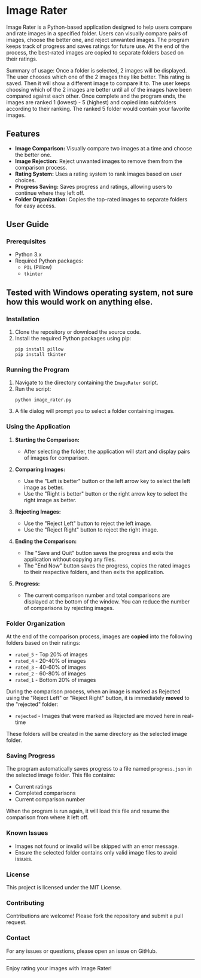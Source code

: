 # Image Rater

Image Rater is a Python-based application designed to help users compare and rate images in a specified folder. Users can visually compare pairs of images, choose the better one, and reject unwanted images. The program keeps track of progress and saves ratings for future use. At the end of the process, the best-rated images are copied to separate folders based on their ratings.

Summary of usage:  Once a folder is selected, 2 images will be displayed.  The user chooses which one of the 2 images they like better.  This rating is saved. Then it will show a different image to compare it to.  The user keeps choosing which of the 2 images are better until all of the images have been compared against each other.  Once complete and the program ends, the images are ranked 1 (lowest) - 5 (highest) and copied into subfolders according to their ranking. The ranked 5 folder would contain your favorite images.

## Features

- **Image Comparison:** Visually compare two images at a time and choose the better one.
- **Image Rejection:** Reject unwanted images to remove them from the comparison process.
- **Rating System:** Uses a rating system to rank images based on user choices.
- **Progress Saving:** Saves progress and ratings, allowing users to continue where they left off.
- **Folder Organization:** Copies the top-rated images to separate folders for easy access.

## User Guide

### Prerequisites

- Python 3.x
- Required Python packages:
  - `PIL` (Pillow)
  - `tkinter`

## Tested with Windows operating system, not sure how this would work on anything else.

### Installation

1. Clone the repository or download the source code.
2. Install the required Python packages using pip:
    ```
    pip install pillow
    pip install tkinter
    ```

### Running the Program

1. Navigate to the directory containing the `ImageRater` script.
2. Run the script:
    ```
    python image_rater.py
    ```
3. A file dialog will prompt you to select a folder containing images.

### Using the Application

1. **Starting the Comparison:**
   - After selecting the folder, the application will start and display pairs of images for comparison.

2. **Comparing Images:**
   - Use the "Left is better" button or the left arrow key to select the left image as better.
   - Use the "Right is better" button or the right arrow key to select the right image as better.

3. **Rejecting Images:**
   - Use the "Reject Left" button to reject the left image.
   - Use the "Reject Right" button to reject the right image.

4. **Ending the Comparison:**
    - The "Save and Quit" button saves the progress and exits the application without copying any files.
    - The "End Now" button saves the progress, copies the rated images to their respective folders, and then exits the application.

5. **Progress:**
   - The current comparison number and total comparisons are displayed at the bottom of the window.  You can reduce the number of comparisons by rejecting images.

### Folder Organization

At the end of the comparison process, images are **copied** into the following folders based on their ratings:

- `rated_5` - Top 20% of images
- `rated_4` - 20-40% of images
- `rated_3` - 40-60% of images
- `rated_2` - 60-80% of images
- `rated_1` - Bottom 20% of images

During the comparison process, when an image is marked as Rejected using the "Reject Left" or "Reject Right" button, it is immediately **moved** to the "rejected" folder:
- `rejected` - Images that were marked as Rejected are moved here in real-time


These folders will be created in the same directory as the selected image folder.

### Saving Progress

The program automatically saves progress to a file named `progress.json` in the selected image folder. This file contains:

- Current ratings
- Completed comparisons
- Current comparison number

When the program is run again, it will load this file and resume the comparison from where it left off.

### Known Issues

- Images not found or invalid will be skipped with an error message.
- Ensure the selected folder contains only valid image files to avoid issues.

### License

This project is licensed under the MIT License.

### Contributing

Contributions are welcome! Please fork the repository and submit a pull request.

### Contact

For any issues or questions, please open an issue on GitHub.

---

Enjoy rating your images with Image Rater!
